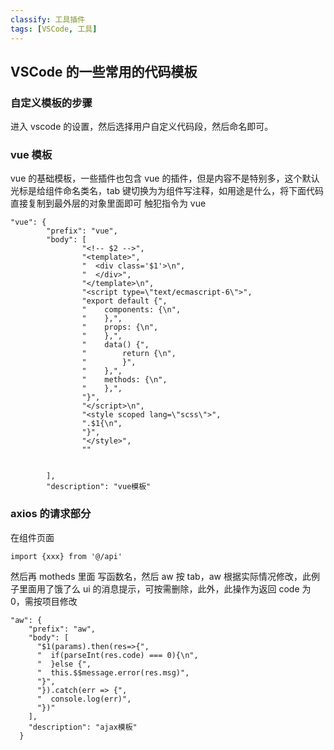 ```yaml
---
classify: 工具插件
tags: [VSCode, 工具]
---
```


## VSCode 的一些常用的代码模板

### 自定义模板的步骤

进入 vscode 的设置，然后选择用户自定义代码段，然后命名即可。

### vue 模板

vue 的基础模板，一些插件也包含 vue 的插件，但是内容不是特别多，这个默认光标是给组件命名类名，tab 键切换为为组件写注释，如用途是什么，将下面代码直接复制到最外层的对象里面即可
触犯指令为 vue

```
"vue": {
		"prefix": "vue",
		"body": [
				"<!-- $2 -->",
				"<template>",
				"  <div class='$1'>\n",
				"  </div>",
				"</template>\n",
				"<script type=\"text/ecmascript-6\">",
				"export default {",
				"    components: {\n",
				"    },",
				"    props: {\n",
				"    },",
				"    data() {",
				"        return {\n",
				"        }",
				"    },",
				"    methods: {\n",
				"    },",
				"}",
				"</script>\n",
				"<style scoped lang=\"scss\">",
				".$1{\n",
				"}",
				"</style>",
				""


		],
		"description": "vue模板"
```

### axios 的请求部分

在组件页面

```
import {xxx} from '@/api'
```

然后再 motheds 里面
写函数名，然后 aw 按 tab，aw 根据实际情况修改，此例子里面用了饿了么 ui 的消息提示，可按需删除，此外，此操作为返回 code 为 0，需按项目修改

```
"aw": {
    "prefix": "aw",
    "body": [
      "$1(params).then(res=>{",
      "  if(parseInt(res.code) === 0){\n",
      "  }else {",
      "  this.$$message.error(res.msg)",
      "}",
      "}).catch(err => {",
      "  console.log(err)",
      "})"
    ],
    "description": "ajax模板"
  }
```
